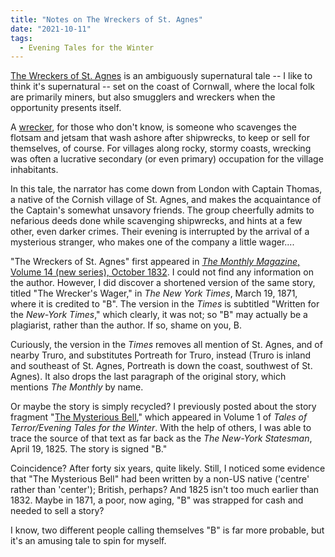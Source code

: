 ```yaml
---
title: "Notes on The Wreckers of St. Agnes"
date: "2021-10-11"
tags: 
  - Evening Tales for the Winter
---
```


[The Wreckers of St. Agnes](https://archive.org/details/eveningtalesfor00unkngoog/page/n296/mode/2up) is an ambiguously supernatural tale -- I like to think it's supernatural -- set on the coast of Cornwall, where the local folk are primarily miners, but also smugglers and wreckers when the opportunity presents itself.

A [wrecker](https://en.wikipedia.org/wiki/Wrecking_\(shipwreck\)), for those who don't know, is someone who scavenges the flotsam and jetsam that wash ashore after shipwrecks, to keep or sell for themselves, of course. For villages along rocky, stormy coasts, wrecking was often a lucrative secondary (or even primary) occupation for the village inhabitants.

In this tale, the narrator has come down from London with Captain Thomas, a native of the Cornish village of St. Agnes, and makes the acquaintance of the Captain's somewhat unsavory friends. The group cheerfully admits to nefarious deeds done while scavenging shipwrecks, and hints at a few other, even darker crimes. Their evening is interrupted by the arrival of a mysterious stranger, who makes one of the company a little wager....

"The Wreckers of St. Agnes" first appeared in [_The Monthly Magazine_, Volume 14 (new series), October 1832](https://archive.org/details/monthlymagazineo14lond/page/360/mode/2up). I could not find any information on the author. However, I did discover a shortened version of the same story, titled "The Wrecker's Wager," in _The New York Times_, March 19, 1871, where it is credited to "B". The version in the _Times_ is subtitled "Written for the _New-York Times_," which clearly, it was not; so "B" may actually be a plagiarist, rather than the author. If so, shame on you, B.

Curiously, the version in the _Times_ removes all mention of St. Agnes, and of nearby Truro, and substitutes Portreath for Truro, instead (Truro is inland and southeast of St. Agnes, Portreath is down the coast, southwest of St. Agnes). It also drops the last paragraph of the original story, which mentions _The Monthly_ by name.

Or maybe the story is simply recycled? I previously posted about the story fragment "[The Mysterious Bell](/blog/2020-11-18-notes-on-the-mysterious-bell/)," which appeared in Volume 1 of _Tales of Terror/Evening Tales for the Winter_. With the help of others, I was able to trace the source of that text as far back as the _The New-York Statesman_, April 19, 1825. The story is signed "B."

Coincidence? After forty six years, quite likely. Still, I noticed some evidence that "The Mysterious Bell" had been written by a non-US native ('centre' rather than 'center'); British, perhaps? And 1825 isn't too much earlier than 1832. Maybe in 1871, a poor, now aging, "B" was strapped for cash and needed to sell a story?

I know, two different people calling themselves "B" is far more probable, but it's an amusing tale to spin for myself.
